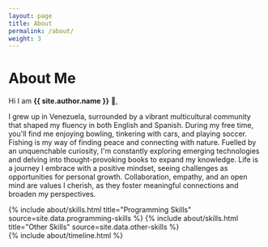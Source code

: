 ```yaml
---
layout: page
title: About
permalink: /about/
weight: 3
---
```


# **About Me**

Hi I am **{{ site.author.name }}** :wave:,<br>

I grew up in Venezuela, surrounded by a vibrant multicultural community that shaped my fluency in both English and Spanish. During my free time, you'll find me enjoying bowling, tinkering with cars, and playing soccer. Fishing is my way of finding peace and connecting with nature. Fuelled by an unquenchable curiosity, I'm constantly exploring emerging technologies and delving into thought-provoking books to expand my knowledge. Life is a journey I embrace with a positive mindset, seeing challenges as opportunities for personal growth. Collaboration, empathy, and an open mind are values I cherish, as they foster meaningful connections and broaden my perspectives.

<div class="row">
{% include about/skills.html title="Programming Skills" source=site.data.programming-skills %}
{% include about/skills.html title="Other Skills" source=site.data.other-skills %}
</div>

<div class="row">
{% include about/timeline.html %}
</div>